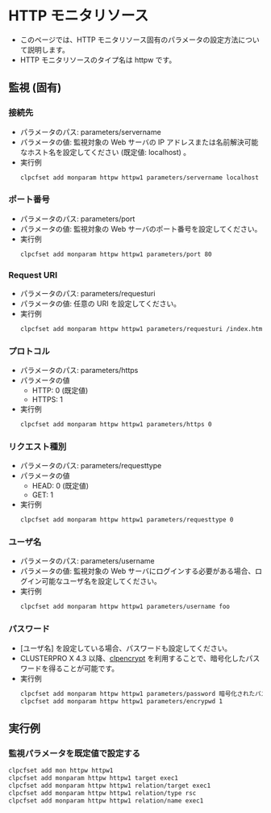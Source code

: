 # HTTP モニタリソース
- このページでは、HTTP モニタリソース固有のパラメータの設定方法について説明します。
- HTTP モニタリソースのタイプ名は httpw です。

## 監視 (固有)
### 接続先
- パラメータのパス: parameters/servername
- パラメータの値: 監視対象の Web サーバの IP アドレスまたは名前解決可能なホスト名を設定してください (既定値: localhost) 。
- 実行例
  ```sh
  clpcfset add monparam httpw httpw1 parameters/servername localhost
  ```

### ポート番号
- パラメータのパス: parameters/port
- パラメータの値: 監視対象の Web サーバのポート番号を設定してください。
- 実行例
  ```sh
  clpcfset add monparam httpw httpw1 parameters/port 80
  ```

### Request URI
- パラメータのパス: parameters/requesturi
- パラメータの値: 任意の URI を設定してください。
- 実行例
  ```sh
  clpcfset add monparam httpw httpw1 parameters/requesturi /index.html
  ```

### プロトコル
- パラメータのパス: parameters/https
- パラメータの値
  - HTTP: 0 (既定値)
  - HTTPS: 1
- 実行例
  ```sh
  clpcfset add monparam httpw httpw1 parameters/https 0
  ```

### リクエスト種別
- パラメータのパス: parameters/requesttype
- パラメータの値
  - HEAD: 0 (既定値)
  - GET: 1
- 実行例
  ```sh
  clpcfset add monparam httpw httpw1 parameters/requesttype 0 
  ```

### ユーザ名
- パラメータのパス: parameters/username
- パラメータの値: 監視対象の Web サーバにログインする必要がある場合、ログイン可能なユーザ名を設定してください。
- 実行例
  ```sh
  clpcfset add monparam httpw httpw1 parameters/username foo
  ```

### パスワード
- [ユーザ名] を設定している場合、パスワードも設定してください。
- CLUSTERPRO X 4.3 以降、[clpencrypt](https://docs.nec.co.jp/sites/default/files/minisite/static/7046aab7-c76f-436d-b513-53b9a20df485/clp_x43_linux/L43_RG_JP/L_RG_08.html#clpencrypt) を利用することで、暗号化したパスワードを得ることが可能です。
- 実行例
  ```sh
  clpcfset add monparam httpw httpw1 parameters/password 暗号化されたパスワード
  clpcfset add monparam httpw httpw1 parameters/encrypwd 1
  ```
## 実行例
### 監視パラメータを既定値で設定する

```sh
clpcfset add mon httpw httpw1
clpcfset add monparam httpw httpw1 target exec1
clpcfset add monparam httpw httpw1 relation/target exec1
clpcfset add monparam httpw httpw1 relation/type rsc
clpcfset add monparam httpw httpw1 relation/name exec1
```
